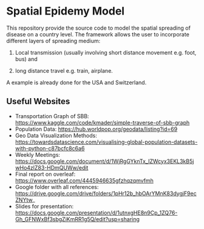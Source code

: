 # Spatial Epidemy Model
This repository provide the source code to model the spatial spreading of disease on a country level. The framework allows the user to incorporate different layers of spreading medium: 

1. Local transmission (usually involving short distance movement e.g. foot, bus) and 

2. long distance travel e.g. train, airplane. 

A example is already done for the USA and Switzerland. 

## Useful Websites
* Transportation Graph of SBB: https://www.kaggle.com/code/kmader/simple-traverse-of-sbb-graph
* Population Data: https://hub.worldpop.org/geodata/listing?id=69
* Geo Data Visualization Methods: https://towardsdatascience.com/visualising-global-population-datasets-with-python-c87bcfc8c6a6
* Weekly Meetings: https://docs.google.com/document/d/1WjRgGYknTx_IZWcyx3EKL3kB5jwHo4zlZ83-HDmQUWw/edit
* Final report on overleaf: https://www.overleaf.com/4445946635gfzhqzqmvfmh
* Google folder with all references: https://drive.google.com/drive/folders/1pHr12b_hbOArYMnK83dygjF9ecZNYtw_
* Slides for presentation: https://docs.google.com/presentation/d/1utnxgHE8n9Cp_1ZQ76-Gh_GFNWxBf3sbgZiKmRR1g5Q/edit?usp=sharing
